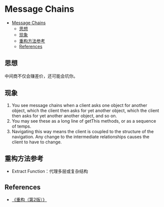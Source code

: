# Message Chains


<!-- TOC -->

- [Message Chains](#message-chains)
    - [思想](#思想)
    - [现象](#现象)
    - [重构方法参考](#重构方法参考)
    - [References](#references)

<!-- /TOC -->


## 思想
中间商不仅会赚差价，还可能会坑你。


## 现象
1. You see message chains when a client asks one object for another object, which the client then asks for yet another object, which the client then asks for yet another another object, and so on. 
2. You may see these as a long line of getThis methods, or as a sequence of temps. 
3. Navigating this way means the client is coupled to the structure of the navigation. Any change to the intermediate relationships causes the client to have to change.


## 重构方法参考
* Extract Function：代理多层或复杂结构


## References
* [《重构（第2版）》](https://book.douban.com/subject/33400354/)
